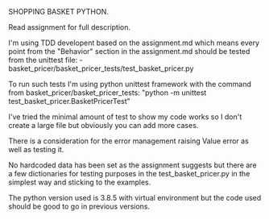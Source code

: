 SHOPPING BASKET PYTHON.

Read assignment for full description.


I'm using TDD developent based on the assignment.md which means every point from the "Behavior" section in the assignment.md should be tested from the unittest file:
    - basket_pricer/basket_pricer_tests/test_basket_pricer.py

To run such tests I'm using python unittest framework with the command from basket_pricer/basket_pricer_tests: "python -m unittest test_basket_pricer.BasketPricerTest"

I've tried the minimal amount of test to show my code works so I don't create a large file but obviously you can add more cases.

There is a consideration for the error management raising Value error as well as testing it.

No hardcoded data has been set as the assignment suggests but there are a few dictionaries for testing purposes in the test_basket_pricer.py in the simplest way and sticking to the examples.

The python version used is 3.8.5 with virtual environment but the code used should be good to go in previous versions.
